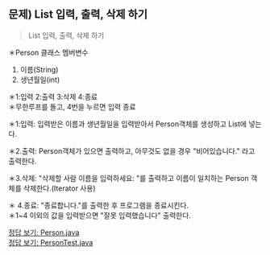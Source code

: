 ## 문제) List 입력, 출력, 삭제 하기  
  
> List<Person> 입력, 출력, 삭제 하기  
  
＊Person 클래스 멤버변수  
   1. 이름(String)  
   2. 생년월일(int)  
  
＊1:입력 2:출력 3:삭제 4:종료  
＊무한루프를 돌고, 4번을 누르면 입력 종료  
  
＊1:입력: 입력받은 이름과 생년월일을 입력받아서 Person객체를 생성하고 List에 넣는다.  
  
＊2.출력: Person객체가 있으면 출력하고, 아무것도 없을 경우 "비어있습니다." 라고 출력한다.  
  
＊3.삭제: "삭제할 사람 이름을 입력하세요: "를 출력하고 이름이 일치하는 Person 객체를 삭제한다.(Iterator 사용)  
  
＊ 4.종료: "종료합니다."를 출력한 후 프로그램을 종료시킨다.  
＊1~4 이외의 값을 입력받으면 "잘못 입력했습니다" 출력한다.  


[정답 보기: Person.java](Person.java)  
[정답 보기: PersonTest.java](PersonTest.java)  